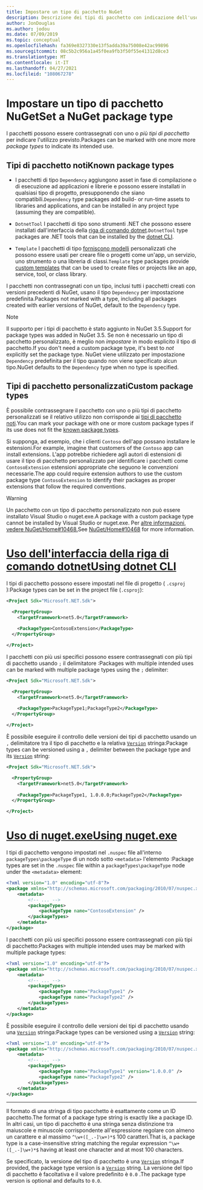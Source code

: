 ```yaml
---
title: Impostare un tipo di pacchetto NuGet
description: Descrizione dei tipi di pacchetto con indicazione dell'uso previsto.
author: JonDouglas
ms.author: jodou
ms.date: 07/09/2019
ms.topic: conceptual
ms.openlocfilehash: fa369e8327330e13f5adda39a75008e42ac99896
ms.sourcegitcommit: 08c5b2c956a1a45f0ea9fb3f50f55e41312d8ce3
ms.translationtype: MT
ms.contentlocale: it-IT
ms.lasthandoff: 04/27/2021
ms.locfileid: "108067278"
---
```

# <a name="set-a-nuget-package-type"></a><span data-ttu-id="d4fa9-103">Impostare un tipo di pacchetto NuGet</span><span class="sxs-lookup"><span data-stu-id="d4fa9-103">Set a NuGet package type</span></span>

<span data-ttu-id="d4fa9-104">I pacchetti possono essere contrassegnati con uno o *più tipi di pacchetto* per indicare l'utilizzo previsto.</span><span class="sxs-lookup"><span data-stu-id="d4fa9-104">Packages can be marked with one more more *package types* to indicate its intended use.</span></span>

## <a name="known-package-types"></a><span data-ttu-id="d4fa9-105">Tipi di pacchetto noti</span><span class="sxs-lookup"><span data-stu-id="d4fa9-105">Known package types</span></span>

- <span data-ttu-id="d4fa9-106">I pacchetti di tipo `Dependency` aggiungono asset in fase di compilazione o di esecuzione ad applicazioni e librerie e possono essere installati in qualsiasi tipo di progetto, presupponendo che siano compatibili.</span><span class="sxs-lookup"><span data-stu-id="d4fa9-106">`Dependency` type packages add build- or run-time assets to libraries and applications, and can be installed in any project type (assuming they are compatible).</span></span>

- <span data-ttu-id="d4fa9-107">`DotnetTool` I pacchetti di tipo sono strumenti .NET che possono essere installati dall'interfaccia della [riga di comando dotnet](/dotnet/articles/core/tools/index).</span><span class="sxs-lookup"><span data-stu-id="d4fa9-107">`DotnetTool` type packages are .NET tools that can be installed by the [dotnet CLI](/dotnet/articles/core/tools/index).</span></span>

- <span data-ttu-id="d4fa9-108">`Template` I pacchetti di tipo [forniscono modelli](/dotnet/core/tools/custom-templates) personalizzati che possono essere usati per creare file o progetti come un'app, un servizio, uno strumento o una libreria di classi.</span><span class="sxs-lookup"><span data-stu-id="d4fa9-108">`Template` type packages provide [custom templates](/dotnet/core/tools/custom-templates) that can be used to create files or projects like an app, service, tool, or class library.</span></span>

<span data-ttu-id="d4fa9-109">I pacchetti non contrassegnati con un tipo, inclusi tutti i pacchetti creati con versioni precedenti di NuGet, usano il tipo `Dependency` per impostazione predefinita.</span><span class="sxs-lookup"><span data-stu-id="d4fa9-109">Packages not marked with a type, including all packages created with earlier versions of NuGet, default to the `Dependency` type.</span></span>

> [!NOTE]
> <span data-ttu-id="d4fa9-110">Il supporto per i tipi di pacchetto è stato aggiunto in NuGet 3.5.</span><span class="sxs-lookup"><span data-stu-id="d4fa9-110">Support for package types was added in NuGet 3.5.</span></span>
> <span data-ttu-id="d4fa9-111">Se non è necessario un tipo di pacchetto personalizzato, è meglio non *impostare* in modo esplicito il tipo di pacchetto.</span><span class="sxs-lookup"><span data-stu-id="d4fa9-111">If you don't need a custom package type, it's best to *not* explicitly set the package type.</span></span>
> <span data-ttu-id="d4fa9-112">NuGet viene utilizzato per impostazione `Dependency` predefinita per il tipo quando non viene specificato alcun tipo.</span><span class="sxs-lookup"><span data-stu-id="d4fa9-112">NuGet defaults to the `Dependency` type when no type is specified.</span></span>

## <a name="custom-package-types"></a><span data-ttu-id="d4fa9-113">Tipi di pacchetto personalizzati</span><span class="sxs-lookup"><span data-stu-id="d4fa9-113">Custom package types</span></span>

<span data-ttu-id="d4fa9-114">È possibile contrassegnare il pacchetto con uno o più tipi di pacchetto personalizzati se il relativo utilizzo non corrisponde ai [tipi di pacchetto noti](#known-package-types).</span><span class="sxs-lookup"><span data-stu-id="d4fa9-114">You can mark your package with one or more custom package types if its use does not fit the [known package types](#known-package-types).</span></span>

<span data-ttu-id="d4fa9-115">Si supponga, ad esempio, che i clienti `Contoso` dell'app possano installare le estensioni.</span><span class="sxs-lookup"><span data-stu-id="d4fa9-115">For example, imagine that customers of the `Contoso` app can install extensions.</span></span> <span data-ttu-id="d4fa9-116">L'app potrebbe richiedere agli autori di estensioni di usare il tipo di pacchetto personalizzato per identificare i pacchetti come `ContosoExtension` estensioni appropriate che seguono le convenzioni necessarie.</span><span class="sxs-lookup"><span data-stu-id="d4fa9-116">The app could require extension authors to use the custom package type `ContosoExtension` to identify their packages as proper extensions that follow the required conventions.</span></span>

> [!WARNING]
> <span data-ttu-id="d4fa9-117">Un pacchetto con un tipo di pacchetto personalizzato non può essere installato Visual Studio o nuget.exe.</span><span class="sxs-lookup"><span data-stu-id="d4fa9-117">A package with a custom package type cannot be installed by Visual Studio or nuget.exe.</span></span> <span data-ttu-id="d4fa9-118">Per [altre informazioni, vedere NuGet/Home#10468.](https://github.com/NuGet/Home/issues/10468)</span><span class="sxs-lookup"><span data-stu-id="d4fa9-118">See [NuGet/Home#10468](https://github.com/NuGet/Home/issues/10468) for more information.</span></span>

# <a name="using-dotnet-cli"></a>[<span data-ttu-id="d4fa9-119">Uso dell'interfaccia della riga di comando dotnet</span><span class="sxs-lookup"><span data-stu-id="d4fa9-119">Using dotnet CLI</span></span>](#tab/dotnet)

<span data-ttu-id="d4fa9-120">I tipi di pacchetto possono essere impostati nel file di progetto ( `.csproj` ):</span><span class="sxs-lookup"><span data-stu-id="d4fa9-120">Package types can be set in the project file (`.csproj`):</span></span>

```xml
<Project Sdk="Microsoft.NET.Sdk">

  <PropertyGroup>
    <TargetFramework>net5.0</TargetFramework>
    
    <PackageType>ContosoExtension</PackageType>
  </PropertyGroup>

</Project>
```

<span data-ttu-id="d4fa9-121">I pacchetti con più usi specifici possono essere contrassegnati con più tipi di pacchetto usando `;` il delimitatore :</span><span class="sxs-lookup"><span data-stu-id="d4fa9-121">Packages with multiple intended uses can be marked with multiple package types using the `;` delimiter:</span></span>

```xml
<Project Sdk="Microsoft.NET.Sdk">

  <PropertyGroup>
    <TargetFramework>net5.0</TargetFramework>
    
    <PackageType>PackageType1;PackageType2</PackageType>
  </PropertyGroup>

</Project>
```

<span data-ttu-id="d4fa9-122">È possibile eseguire il controllo delle versioni dei tipi di pacchetto usando un `,` delimitatore tra il tipo di pacchetto e la relativa [`Version`](/dotnet/api/system.version) stringa:</span><span class="sxs-lookup"><span data-stu-id="d4fa9-122">Package types can be versioned using a `,` delimiter between the package type and its [`Version`](/dotnet/api/system.version) string:</span></span>

```xml
<Project Sdk="Microsoft.NET.Sdk">

  <PropertyGroup>
    <TargetFramework>net5.0</TargetFramework>
    
    <PackageType>PackageType1, 1.0.0.0;PackageType2</PackageType>
  </PropertyGroup>

</Project>
```

# <a name="using-nugetexe"></a>[<span data-ttu-id="d4fa9-123">Uso di nuget.exe</span><span class="sxs-lookup"><span data-stu-id="d4fa9-123">Using nuget.exe</span></span>](#tab/nugetexe)

<span data-ttu-id="d4fa9-124">I tipi di pacchetto vengono impostati nel `.nuspec` file all'interno `packageTypes\packageType` di un nodo sotto `<metadata>` l'elemento :</span><span class="sxs-lookup"><span data-stu-id="d4fa9-124">Package types are set in the `.nuspec` file within a `packageTypes\packageType` node under the `<metadata>` element:</span></span>

```xml
<?xml version="1.0" encoding="utf-8"?>
<package xmlns="http://schemas.microsoft.com/packaging/2010/07/nuspec.xsd">
    <metadata>
        <!-- ... -->
        <packageTypes>
            <packageType name="ContosoExtension" />
        </packageTypes>
    </metadata>
</package>
```

<span data-ttu-id="d4fa9-125">I pacchetti con più usi specifici possono essere contrassegnati con più tipi di pacchetto:</span><span class="sxs-lookup"><span data-stu-id="d4fa9-125">Packages with multiple intended uses may be marked with multiple package types:</span></span>

```xml
<?xml version="1.0" encoding="utf-8"?>
<package xmlns="http://schemas.microsoft.com/packaging/2010/07/nuspec.xsd">
    <metadata>
        <!-- ... -->
        <packageTypes>
            <packageType name="PackageType1" />
            <packageType name="PackageType2" />
        </packageTypes>
    </metadata>
</package>
```

<span data-ttu-id="d4fa9-126">È possibile eseguire il controllo delle versioni dei tipi di pacchetto usando una [`Version`](/dotnet/api/system.version) stringa:</span><span class="sxs-lookup"><span data-stu-id="d4fa9-126">Package types can be versioned using a [`Version`](/dotnet/api/system.version) string:</span></span>

```xml
<?xml version="1.0" encoding="utf-8"?>
<package xmlns="http://schemas.microsoft.com/packaging/2010/07/nuspec.xsd">
    <metadata>
        <!-- ... -->
        <packageTypes>
            <packageType name="PackageType1" version="1.0.0.0" />
            <packageType name="PackageType2" />
        </packageTypes>
    </metadata>
</package>
```

---

<span data-ttu-id="d4fa9-127">Il formato di una stringa di tipo pacchetto è esattamente come un ID pacchetto.</span><span class="sxs-lookup"><span data-stu-id="d4fa9-127">The format of a package type string is exactly like a package ID.</span></span> <span data-ttu-id="d4fa9-128">In altri casi, un tipo di pacchetto è una stringa senza distinzione tra maiuscole e minuscole corrispondente all'espressione regolare con almeno un carattere e al massimo `^\w+([_.-]\w+)*$` 100 caratteri.</span><span class="sxs-lookup"><span data-stu-id="d4fa9-128">That is, a package type is a case-insensitive string matching the regular expression `^\w+([_.-]\w+)*$` having at least one character and at most 100 characters.</span></span>

<span data-ttu-id="d4fa9-129">Se specificato, la versione del tipo di pacchetto è una [`Version`](/dotnet/api/system.version) stringa.</span><span class="sxs-lookup"><span data-stu-id="d4fa9-129">If provided, the package type version is a [`Version`](/dotnet/api/system.version) string.</span></span> <span data-ttu-id="d4fa9-130">La versione del tipo di pacchetto è facoltativa e il valore predefinito è `0.0` .</span><span class="sxs-lookup"><span data-stu-id="d4fa9-130">The package type version is optional and defaults to `0.0`.</span></span>
